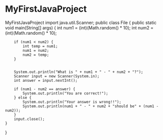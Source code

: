 # MyFirstJavaProject
MyFirstJavaProject
import java.util.Scanner;
public class File {
    public static void main(String[] args) {
        int num1 = (int)(Math.random() * 10);
        int num2 = (int)(Math.random() * 10);

        if (num1 < num2) {
            int temp = num1;
            num1 = num2;
            num2 = temp;
        }


        System.out.println("What is " + num1 + " - " + num2 + "?");
        Scanner input = new Scanner(System.in);
        int answer = input.nextInt();

        if (num1 - num2 == answer) {
            System.out.println("You are correct!");
        } else {
            System.out.println("Your answer is wrong!!");
            System.out.println(num1 + " - " + num2 + "should be" + (num1 - num2));
        }
        input.close();
    }
}


